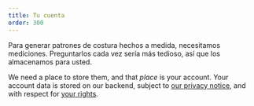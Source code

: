 ```yaml
---
title: Tu cuenta
order: 300
---
```


Para generar patrones de costura hechos a medida, necesitamos mediciones. Preguntarlos cada vez sería más tedioso, así que los almacenamos para usted.

We need a place to store them, and that _place_ is your account. Your account data is stored on our backend, subject to [our privacy notice][1], and with respect for [your rights][2].

[1]: /docs/various/privacy/

[2]: /docs/various/rights/
